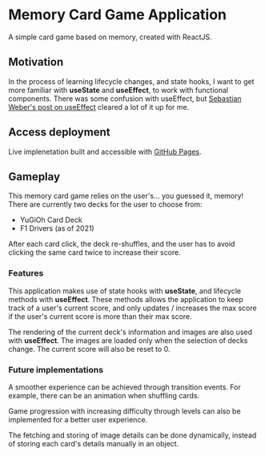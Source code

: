 # Memory Card Game Application

A simple card game based on memory, created with ReactJS.

## Motivation

In the process of learning lifecycle changes, and state hooks, I want to get more familiar with **useState** and **useEffect**, to work with functional components. There was some confusion with useEffect, but [Sebastian Weber's post on useEffect](https://blog.logrocket.com/guide-to-react-useeffect-hook/) cleared a lot of it up for me.

## Access deployment

Live implenetation built and accessible with [GitHub Pages](https://samuelisch.github.io/memory-card-game/).

## Gameplay

This memory card game relies on the user's... you guessed it, memory! There are currently two decks for the user to choose from:
- YuGiOh Card Deck
- F1 Drivers (as of 2021)

After each card click, the deck re-shuffles, and the user has to avoid clicking the same card twice to increase their score.

### Features

This application makes use of state hooks with **useState**, and lifecycle methods with **useEffect**. These methods allows the application to keep track of a user's current score, and only updates / increases the max score if the user's current score is more than their max score.

The rendering of the current deck's information and images are also used with **useEffect**. The images are loaded only when the selection of decks change. The current score will also be reset to 0.

### Future implementations

A smoother experience can be achieved through transition events. For example, there can be an animation when shuffling cards.

Game progression with increasing difficulty through levels can also be implemented for a better user experience.

The fetching and storing of image details can be done dynamically, instead of storing each card's details manually in an object.
